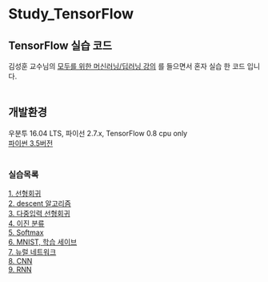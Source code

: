 # Study_TensorFlow

## TensorFlow 실습 코드

 김성훈 교수님의 [모두를 위한 머신러닝/딥러닝 강의](http://hunkim.github.io/ml) 를 들으면서 혼자 실습 한 코드 입니다.<br>
<br>

## 개발환경

 우분투 16.04 LTS, 파이선 2.7.x, TensorFlow 0.8 cpu only<br>
[파이썬 3.5버전](https://github.com/iasandcb/Study_TensorFlow)<br>
<br>

### 실습목록

[1\. 선형회귀](https://github.com/FuZer/Study_TensorFlow/tree/master/01%20-%20LinearRegression) <br>
[2\. descent 알고리즘](https://github.com/FuZer/Study_TensorFlow/tree/master/02%20-%20Cost)<br>
[3\. 다중입력 선형회귀](https://github.com/FuZer/Study_TensorFlow/tree/master/03%20-%20MultiFeatures)<br>
[4\. 이진 분류](https://github.com/FuZer/Study_TensorFlow/tree/master/04%20-%20Logistic%20Classification)<br>
[5\. Softmax](https://github.com/FuZer/Study_TensorFlow/tree/master/05%20-%20Softmax%20Classification)<br>
[6\. MNIST, 학습 세이브](https://github.com/FuZer/Study_TensorFlow/tree/master/06%20-%20Save%20Learning)<br>
[7\. 뉴럴 네트워크](https://github.com/FuZer/Study_TensorFlow/tree/master/07%20-%20NN)<br>
[8\. CNN](https://)<br>
[9\. RNN](https://)<br>
